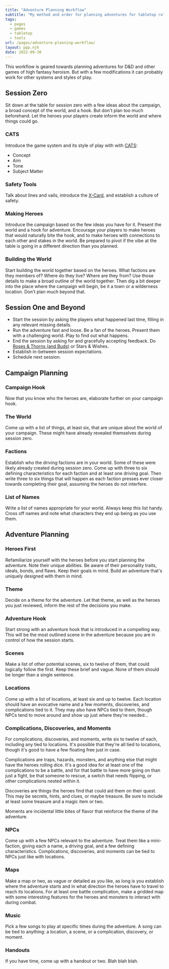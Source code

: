 ```yaml
---
title: "Adventure Planning Workflow"
subtitle: "My method and order for planning adventures for tabletop roleplaying games."
tags:
  - pages
  - games
  - tabletop
  - tools
url: /pages/adventure-planning-workflow/
layout: ppp.njk
date: 2022-09-30
---
```


This workflow is geared towards planning adventures for D&D and other games of high fantasy heroism. But with a few modifications it can probably work for other systems and styles of play.

## Session Zero

Sit down at the table for session zero with a few ideas about the campaign, a broad concept of the world, and a hook. But don't plan too much beforehand. Let the heroes your players create inform the world and where things could go.

### CATS

Introduce the game system and its style of play with with [CATS](http://proleary.com/2016/04/25/the-cats-method-a-story-telling-game-opening-ritual/):

- Concept
- Aim
- Tone
- Subject Matter

### Safety Tools

Talk about lines and vails, introduce the [X-Card](http://tinyurl.com/x-card-rpg), and establish a culture of safety.

### Making Heroes

Introduce the campaign based on the few ideas you have for it. Present the world and a hook for adventure. Encourage your players to make heroes that would naturally bite the hook, and to make heroes with connections to each other and stakes in the world. Be prepared to pivot if the vibe at the table is going in a different direction than you planned.

### Building the World

Start building the world together based on the heroes. What factions are they members of? Where do they live? Where are they from? Use those details to make a broad outline of the world together. Then dig a bit deeper into the place where the campaign will begin, be it a town or a wilderness location. Don't plan much beyond that.

## Session One and Beyond

- Start the session by asking the players what happened last time, filling in any relevant missing details.
- Run the adventure fast and loose. Be a fan of the heroes. Present them with a challenging world. Play to find out what happens.
- End the session by asking for and gracefully accepting feedback. Do [Roses & Thorns (and Buds)](https://gnomestew.com/roses-thorns-and-buds/) or Stars & Wishes.
- Establish in-between session expectations.
- Schedule next session.

## Campaign Planning

### Campaign Hook

Now that you know who the heroes are, elaborate further on your campaign hook.

### The World

Come up with a list of things, at least six, that are unique about the world of your campaign. These might have already revealed themselves during session zero.

### Factions

Establish who the driving factions are in your world. Some of these were likely already created during session zero. Come up with three to six defining characteristics for each faction and at least one driving goal. Then write three to six things that will happen as each faction presses ever closer towards completing their goal, assuming the heroes do not interfere.

### List of Names

Write a list of names appropriate for your world. Always keep this list handy. Cross off names and note what characters they end up being as you use them.

## Adventure Planning

### Heroes First

Refamiliarize yourself with the heroes before you start planning the adventure. Note their unique abilities. Be aware of their personality traits, ideals, bonds, and flaws. Keep their goals in mind. Build an adventure that's uniquely designed with them in mind.

### Theme

Decide on a theme for the adventure. Let that theme, as well as the heroes you just reviewed, inform the rest of the decisions you make.

### Adventure Hook

Start strong with an adventure hook that is introduced in a compelling way. This will be the most outlined scene in the adventure because you are in control of how the session starts.

### Scenes

Make a list of other potential scenes, six to twelve of them, that could logically follow the first. Keep these brief and vague. None of them should be longer than a single sentence.

### Locations

Come up with a list of locations, at least six and up to twelve. Each location should have an evocative name and a few moments, discoveries, and complications tied to it. They may also have NPCs tied to them, though NPCs tend to move around and show up just where they're needed...

### Complications, Discoveries, and Moments

For complications, discoveries, and moments, write six to twelve of each, including any tied to locations. It's possible that they're all tied to locations, though it's good to have a few floating free just in case.

Complications are traps, hazards, monsters, and anything else that might have the heroes rolling dice. It's a good idea for at least one of the complications to be a battle, and for that battle to have more going on than just a fight, be that someone to rescue, a switch that needs flipping, or other complications nested within it.

Discoveries are things the heroes find that could aid them on their quest. This may be secrets, hints, and clues, or maybe treasure. Be sure to include at least some treasure and a magic item or two.

Moments are incidental little bites of flavor that reinforce the theme of the adventure.

### NPCs

Come up with a few NPCs relevant to the adventure. Treat them like a mini-faction, giving each a name, a driving goal, and a few defining characteristics. Complications, discoveries, and moments can be tied to NPCs just like with locations.

### Maps

Make a map or two, as vague or detailed as you like, as long is you establish where the adventure starts and in what direction the heroes have to travel to reach its locations. For at least one battle complication, make a gridded map with some interesting features for the heroes and monsters to interact with during combat.

### Music

Pick a few songs to play at specific times during the adventure. A song can be tied to anything: a location, a scene, or a complication, discovery, or moment.

### Handouts

If you have time, come up with a handout or two. Blah blah blah.
